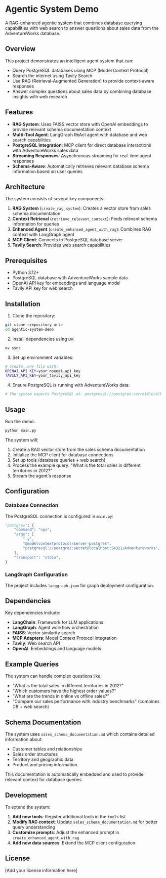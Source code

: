 # Agentic System Demo

A RAG-enhanced agentic system that combines database querying capabilities with web search to answer questions about sales data from the AdventureWorks database.

## Overview

This project demonstrates an intelligent agent system that can:
- Query PostgreSQL databases using MCP (Model Context Protocol)
- Search the internet using Tavily Search
- Use RAG (Retrieval-Augmented Generation) to provide context-aware responses
- Answer complex questions about sales data by combining database insights with web research

## Features

- **RAG System**: Uses FAISS vector store with OpenAI embeddings to provide relevant schema documentation context
- **Multi-Tool Agent**: LangGraph ReAct agent with database and web search capabilities
- **PostgreSQL Integration**: MCP client for direct database interactions with AdventureWorks sales data
- **Streaming Responses**: Asynchronous streaming for real-time agent responses
- **Schema-Aware**: Automatically retrieves relevant database schema information based on user queries

## Architecture

The system consists of several key components:

1. **RAG System** (`create_rag_system`): Creates a vector store from sales schema documentation
2. **Context Retrieval** (`retrieve_relevant_context`): Finds relevant schema information for queries
3. **Enhanced Agent** (`create_enhanced_agent_with_rag`): Combines RAG context with LangGraph agent
4. **MCP Client**: Connects to PostgreSQL database server
5. **Tavily Search**: Provides web search capabilities

## Prerequisites

- Python 3.12+
- PostgreSQL database with AdventureWorks sample data
- OpenAI API key for embeddings and language model
- Tavily API key for web search

## Installation

1. Clone the repository:
```bash
git clone <repository-url>
cd agentic-system-demo
```

2. Install dependencies using uv:
```bash
uv sync
```

3. Set up environment variables:
```bash
# Create .env file with:
OPENAI_API_KEY=your_openai_api_key
TAVILY_API_KEY=your_tavily_api_key
```

4. Ensure PostgreSQL is running with AdventureWorks data:
```bash
# The system expects PostgreSQL at: postgresql://postgres:secret@localhost:54321/Adventureworks
```

## Usage

Run the demo:
```bash
python main.py
```

The system will:
1. Create a RAG vector store from the sales schema documentation
2. Initialize the MCP client for database connections
3. Set up tools (database queries + web search)
4. Process the example query: "What is the total sales in different territories in 2012?"
5. Stream the agent's response

## Configuration

### Database Connection
The PostgreSQL connection is configured in `main.py`:
```python
"postgres": {
    "command": "npx",
    "args": [
        "-y",
        "@modelcontextprotocol/server-postgres",
        "postgresql://postgres:secret@localhost:54321/Adventureworks",
    ],
    "transport": "stdio",
}
```

### LangGraph Configuration
The project includes `langgraph.json` for graph deployment configuration.

## Dependencies

Key dependencies include:
- **LangChain**: Framework for LLM applications
- **LangGraph**: Agent workflow orchestration
- **FAISS**: Vector similarity search
- **MCP Adapters**: Model Context Protocol integration
- **Tavily**: Web search API
- **OpenAI**: Embeddings and language models

## Example Queries

The system can handle complex questions like:
- "What is the total sales in different territories in 2012?"
- "Which customers have the highest order values?"
- "What are the trends in online vs offline sales?"
- "Compare our sales performance with industry benchmarks" (combines DB + web search)

## Schema Documentation

The system uses `sales_schema_documentation.md` which contains detailed information about:
- Customer tables and relationships
- Sales order structures
- Territory and geographic data
- Product and pricing information

This documentation is automatically embedded and used to provide relevant context for database queries.

## Development

To extend the system:

1. **Add new tools**: Register additional tools in the `tools` list
2. **Modify RAG context**: Update `sales_schema_documentation.md` for better query understanding
3. **Customize prompts**: Adjust the enhanced prompt in `create_enhanced_agent_with_rag`
4. **Add new data sources**: Extend the MCP client configuration

## License

[Add your license information here]